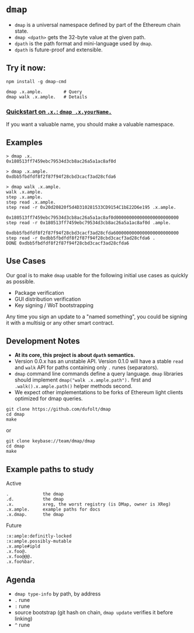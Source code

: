 `dmap`
===

* `dmap` is a universal namespace defined by part of the Ethereum chain state.
* `dmap <dpath>` gets the 32-byte value at the given path.
* `dpath` is the path format and mini-language used by `dmap`.
* `dpath` is future-proof and extensible.

Try it now:
---
```
npm install -g dmap-cmd

dmap .x.ample.        # Query
dmap walk .x.ample.   # Details
```

### [Quickstart on `.x.`: `dmap .x.yourName.`](https://github.com/dufolt/dmap/blob/master/doc/quickstart.md)

If you want a valuable name, you should make a valuable namespace.

Examples
---
```
> dmap .x.
0x180513ff7459ebc79534d3cb8ac26a5a1ac8af0d

> dmap .x.ample.
0xdbb5fbdfdf8f2f87f94f28cbd3cacf3ad28cfda6

> dmap walk .x.ample.
walk .x.ample.
step .x.ample.
step read .x.ample.
step read -r 0x20d20820f5d4D310281533CD9154C1bE22D6e195 .x.ample.
     0x180513ff7459ebc79534d3cb8ac26a5a1ac8af0d000000000000000000000000
step read -r 0x180513ff7459ebc79534d3cb8ac26a5a1ac8af0d .ample.
     0xdbb5fbdfdf8f2f87f94f28cbd3cacf3ad28cfda6000000000000000000000000
step read -r 0xdbb5fbdfdf8f2f87f94f28cbd3cacf3ad28cfda6 .
DONE 0xdbb5fbdfdf8f2f87f94f28cbd3cacf3ad28cfda6
```

Use Cases
---

Our goal is to make `dmap` usable for the following initial use cases as quickly as possible.

* Package verification
* GUI distribution verification
* Key signing / WoT bootstrapping

Any time you sign an update to a "named something", you could be signing it with a multisig or any other smart contract.

Development Notes
---

* **At its core, this project is about `dpath` semantics.**
* Version 0.0.x has an unstable API. Version 0.1.0 will have a stable `read` and `walk` API for paths containing only `.` runes (separators).
* `dmap` command line commands define a query language. `dmap` libraries should implement `dmap("walk .x.ample.path").` first and `.walk().x.ample.path()` helper methods second.
* We expect other implementations to be forks of Ethereum light clients optimized for dmap queries.

```
git clone https://github.com/dufolt/dmap
cd dmap
make
```
or
```
git clone keybase://team/dmap/dmap
cd dmap
make
```


Example paths to study
---

Active
```
.             the dmap
.d.           the dmap
.x.           xreg, the worst registry (is DMap, owner is XReg)
.x.ample.     example paths for docs
.x.dmap.      the dmap
```

Future
```
:x:ample:definitly-locked  
:x:ample.possibly-mutable 
.x.ample#ipld
.x.foo@.
.x.foo@@@.
.x.foo%bar.
```


Agenda
---

* `dmap type-info` by path, by address
* `.` rune
* `:` rune
* source bootstrap (git hash on chain, `dmap update` verifies it before linking)
* `^` rune


